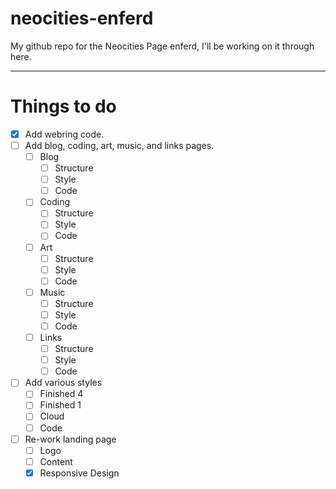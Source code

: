 # neocities-enferd

My github repo for the Neocities Page enferd, I'll be working on it through here.

---

# Things to do

- [x] Add webring code.
- [ ] Add blog, coding, art, music, and links pages.
  + [ ] Blog
    * [ ] Structure
    * [ ] Style
    * [ ] Code
  + [ ] Coding
    * [ ] Structure
    * [ ] Style
    * [ ] Code
  + [ ] Art
    * [ ] Structure
    * [ ] Style
    * [ ] Code
  + [ ] Music
    * [ ] Structure
    * [ ] Style
    * [ ] Code 
  + [ ] Links
    * [ ] Structure
    * [ ] Style
    * [ ] Code 
- [ ] Add various styles
  + [ ] Finished 4
  + [ ] Finished 1
  + [ ] Cloud
  + [ ] Code
- [ ] Re-work landing page
  + [ ] Logo
  + [ ] Content
  + [x] Responsive Design